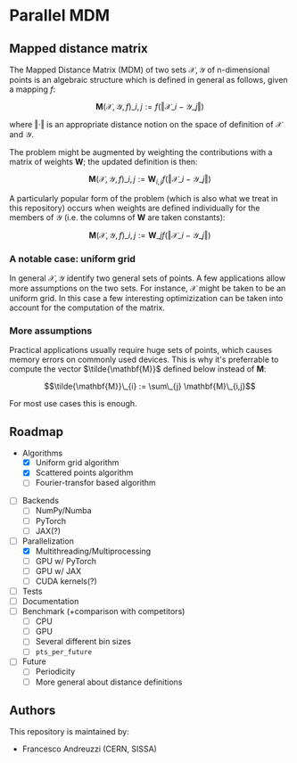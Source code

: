 # Parallel MDM

## Mapped distance matrix
The Mapped Distance Matrix (MDM) of two sets $\mathcal{X}, \mathcal{Y}$ of
n-dimensional points is an algebraic structure which is defined in general as
follows, given a mapping $f$:

$$\mathbf{M}(\mathcal{X}, \mathcal{Y}, f)\_{i,j} := f(\Vert \mathcal{X}\_i - \mathcal{Y}\_j\Vert)$$

where $\Vert \cdot \Vert$ is an appropriate distance notion on the space of
definition of $\mathcal{X}$ and $\mathcal{Y}$.

The problem might be augmented by weighting the contributions with a matrix
of weights $\mathbf{W}$; the updated definition is then:

$$\mathbf{M}(\mathcal{X}, \mathcal{Y}, f)\_{i,j} := \mathbf{W}_{i,j} f(\Vert \mathcal{X}\_{i} - \mathcal{Y}\_{j}\Vert)$$

A particularly popular form of the problem (which is also what we treat in this
repository) occurs when weights are defined individually for the members of
$\mathcal{Y}$ (i.e. the columns of $\mathbf{W}$ are taken constants):

$$\mathbf{M}(\mathcal{X}, \mathcal{Y}, f)\_{i,j} := \mathbf{W}\_{j} f(\Vert \mathcal{X}\_{i} - \mathcal{Y}\_{j}\Vert)$$

### A notable case: uniform grid

In general $\mathcal{X}, \mathcal{Y}$ identify two general sets of points. A
few applications allow more assumptions on the two sets. For instance,
$\mathcal{X}$ might be taken to be an uniform grid. In this case a few
interesting optimizization can be taken into account for the computation of the
matrix.

### More assumptions

Practical applications usually require huge sets of points, which causes
memory errors on commonly used devices. This is why it's preferrable to
compute the vector $\tilde{\mathbf{M}}$ defined below instead of $\mathbf{M}$:

$$\tilde{\mathbf{M}}\_{i} := \sum\_{j} \mathbf{M}\_{i,j}$$

For most use cases this is enough.

## Roadmap
- Algorithms
  - [x] Uniform grid algorithm
  - [x] Scattered points algorithm
  - [ ] Fourier-transfor based algorithm
- [ ] Backends
  - [ ] NumPy/Numba
  - [ ] PyTorch
  - [ ] JAX(?)
- [ ] Parallelization
  - [x] Multithreading/Multiprocessing
  - [ ] GPU w/ PyTorch
  - [ ] GPU w/ JAX
  - [ ] CUDA kernels(?)
- [ ] Tests
- [ ] Documentation
- [ ] Benchmark (+comparison with competitors)
  - [ ] CPU
  - [ ] GPU
  - [ ] Several different bin sizes
  - [ ] `pts_per_future`
- [ ] Future
  - [ ] Periodicity
  - [ ] More general about distance definitions

## Authors
This repository is maintained by:
- Francesco Andreuzzi (CERN, SISSA)
